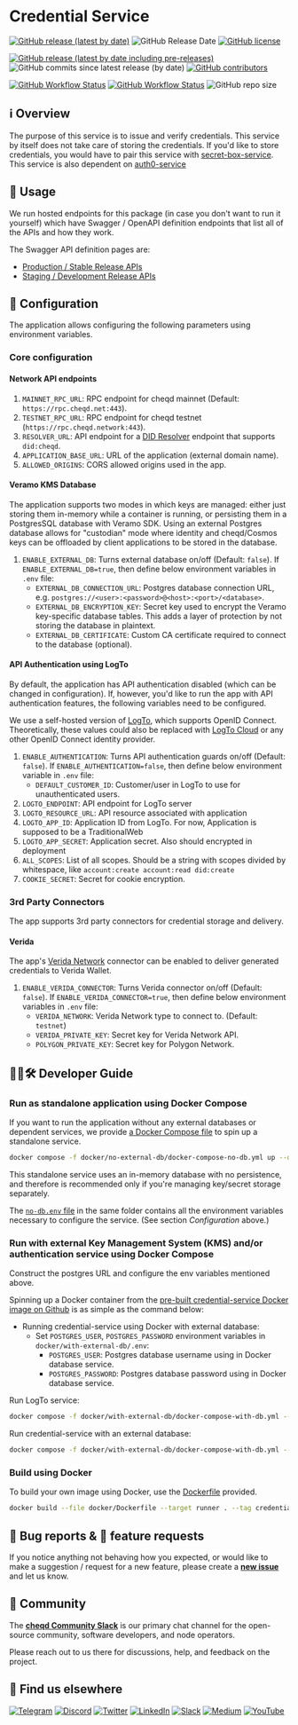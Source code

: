 # Credential Service

[![GitHub release (latest by date)](https://img.shields.io/github/v/release/cheqd/credential-service?color=green&label=stable%20release&style=flat-square)](https://github.com/cheqd/credential-service/releases/latest) ![GitHub Release Date](https://img.shields.io/github/release-date/cheqd/credential-service?color=green&style=flat-square) [![GitHub license](https://img.shields.io/github/license/cheqd/credential-service?color=blue&style=flat-square)](https://github.com/cheqd/credential-service/blob/main/LICENSE)

[![GitHub release (latest by date including pre-releases)](https://img.shields.io/github/v/release/cheqd/credential-service?include_prereleases&label=dev%20release&style=flat-square)](https://github.com/cheqd/credential-service/releases/) ![GitHub commits since latest release (by date)](https://img.shields.io/github/commits-since/cheqd/credential-service/latest?style=flat-square) [![GitHub contributors](https://img.shields.io/github/contributors/cheqd/credential-service?label=contributors%20%E2%9D%A4%EF%B8%8F&style=flat-square)](https://github.com/cheqd/credential-service/graphs/contributors)

[![GitHub Workflow Status](https://img.shields.io/github/actions/workflow/status/cheqd/credential-service/dispatch.yml?label=workflows&style=flat-square)](https://github.com/cheqd/credential-service/actions/workflows/dispatch.yml) [![GitHub Workflow Status](https://img.shields.io/github/actions/workflow/status/cheqd/credential-service/codeql.yml?label=CodeQL&style=flat-square)](https://github.com/cheqd/credential-service/actions/workflows/codeql.yml) ![GitHub repo size](https://img.shields.io/github/repo-size/cheqd/credential-service?style=flat-square)

## ℹ️ Overview

The purpose of this service is to issue and verify credentials. This service by itself does not take care of storing the credentials. If you'd like to store credentials, you would have to pair this service with [secret-box-service](https://github.com/cheqd/secret-box-service.git). This service is also dependent on [auth0-service](https://github.com/cheqd/auth0-service)

## 📖 Usage

We run hosted endpoints for this package (in case you don't want to run it yourself) which have Swagger / OpenAPI definition endpoints that list all of the APIs and how they work.

The Swagger API definition pages are:

- [Production / Stable Release APIs](https://credential-service.cheqd.net/swagger/)
- [Staging / Development Release APIs](https://credential-service-staging.cheqd.net/swagger/)

## 🔧 Configuration

The application allows configuring the following parameters using environment variables.

### Core configuration

#### Network API endpoints

1. `MAINNET_RPC_URL`: RPC endpoint for cheqd mainnet (Default: `https://rpc.cheqd.net:443`).
2. `TESTNET_RPC_URL`: RPC endpoint for cheqd testnet (`https://rpc.cheqd.network:443`).
3. `RESOLVER_URL`: API endpoint for a [DID Resolver](https://github.com/cheqd/did-resolver) endpoint that supports `did:cheqd`.
4. `APPLICATION_BASE_URL`: URL of the application (external domain name).
5. `ALLOWED_ORIGINS`: CORS allowed origins used in the app.

#### Veramo KMS Database

The application supports two modes in which keys are managed: either just storing them in-memory while a container is running, or persisting them in a PostgresSQL database with Veramo SDK. Using an external Postgres database allows for "custodian" mode where identity and cheqd/Cosmos keys can be offloaded by client applications to be stored in the database.

1. `ENABLE_EXTERNAL_DB`: Turns external database on/off (Default: `false`). If `ENABLE_EXTERNAL_DB=true`, then define below environment variables in `.env` file:
    - `EXTERNAL_DB_CONNECTION_URL`: Postgres database connection URL, e.g. `postgres://<user>:<password>@<host>:<port>/<database>`.
    - `EXTERNAL_DB_ENCRYPTION_KEY`: Secret key used to encrypt the Veramo key-specific database tables. This adds a layer of protection by not storing the database in plaintext.
    - `EXTERNAL_DB_CERTIFICATE`: Custom CA certificate required to connect to the database (optional).

#### API Authentication using LogTo

By default, the application has API authentication disabled (which can be changed in configuration). If, however, you'd like to run the app with API authentication features, the following variables need to be configured.

We use a self-hosted version of [LogTo](https://logto.io/), which supports OpenID Connect. Theoretically, these values could also be replaced with [LogTo Cloud](http://cloud.logto.io/) or any other OpenID Connect identity provider.

1. `ENABLE_AUTHENTICATION`: Turns API authentication guards on/off (Default: `false`). If `ENABLE_AUTHENTICATION=false`, then define below environment variable in `.env` file:
    - `DEFAULT_CUSTOMER_ID`: Customer/user in LogTo to use for unauthenticated users.
2. `LOGTO_ENDPOINT`: API endpoint for LogTo server
3. `LOGTO_RESOURCE_URL`: API resource associated with application
4. `LOGTO_APP_ID`: Application ID from LogTo. For now, Application is supposed to be a TraditionalWeb
5. `LOGTO_APP_SECRET`: Application secret. Also should encrypted in deployment
6. `ALL_SCOPES`: List of all scopes. Should be a string with scopes divided by whitespace, like `account:create account:read did:create`
7. `COOKIE_SECRET`: Secret for cookie encryption.

### 3rd Party Connectors

The app supports 3rd party connectors for credential storage and delivery.

#### Verida

The app's [Verida Network](https://www.verida.network/) connector can be enabled to deliver generated credentials to Verida Wallet.

1. `ENABLE_VERIDA_CONNECTOR`: Turns Verida connector on/off (Default: `false`). If `ENABLE_VERIDA_CONNECTOR=true`, then define below environment variables in `.env` file:
    - `VERIDA_NETWORK`: Verida Network type to connect to. (Default: `testnet`)
    - `VERIDA_PRIVATE_KEY`: Secret key for Verida Network API.
    - `POLYGON_PRIVATE_KEY`: Secret key for Polygon Network.

## 🧑‍💻🛠 Developer Guide

### Run as standalone application using Docker Compose

If you want to run the application without any external databases or dependent services, we provide [a Docker Compose file](docker/no-external-db/docker-compose-no-db.yml) to spin up a standalone service.

```bash
docker compose -f docker/no-external-db/docker-compose-no-db.yml up --detach
```

This standalone service uses an in-memory database with no persistence, and therefore is recommended only if you're managing key/secret storage separately.

The [`no-db.env` file](docker/no-external-db/no-db.env) in the same folder contains all the environment variables necessary to configure the service. (See section *Configuration* above.)

### Run with external Key Management System (KMS) and/or authentication service using Docker Compose

Construct the postgres URL and configure the env variables mentioned above.

Spinning up a Docker container from the [pre-built credential-service Docker image on Github](https://github.com/cheqd/credential-service/pkgs/container/credential-service) is as simple as the command below:

- Running credential-service using Docker with external database:
  - Set `POSTGRES_USER`, `POSTGRES_PASSWORD` environment variables in `docker/with-external-db/.env`:
    - `POSTGRES_USER`: Postgres database username using in Docker database service.
    - `POSTGRES_PASSWORD`: Postgres database password using in Docker database service.

Run LogTo service:

```bash
docker compose -f docker/with-external-db/docker-compose-with-db.yml --profile logto up --detach
```

Run credential-service with an external database:

```bash
docker compose -f docker/with-external-db/docker-compose-with-db.yml --profile app-with-external-db up --detach
```

### Build using Docker

To build your own image using Docker, use the [Dockerfile](docker/Dockerfile) provided.

```bash
docker build --file docker/Dockerfile --target runner . --tag credential-service:local
```

## 🐞 Bug reports & 🤔 feature requests

If you notice anything not behaving how you expected, or would like to make a suggestion / request for a new feature, please create a [**new issue**](https://github.com/cheqd/credential-service/issues/new/choose) and let us know.

## 💬 Community

The [**cheqd Community Slack**](http://cheqd.link/join-cheqd-slack) is our primary chat channel for the open-source community, software developers, and node operators.

Please reach out to us there for discussions, help, and feedback on the project.

## 🙋 Find us elsewhere

[![Telegram](https://img.shields.io/badge/Telegram-2CA5E0?style=for-the-badge\&logo=telegram\&logoColor=white)](https://t.me/cheqd) [![Discord](https://img.shields.io/badge/Discord-7289DA?style=for-the-badge\&logo=discord\&logoColor=white)](http://cheqd.link/discord-github) [![Twitter](https://img.shields.io/badge/Twitter-1DA1F2?style=for-the-badge\&logo=twitter\&logoColor=white)](https://twitter.com/intent/follow?screen\_name=cheqd\_io) [![LinkedIn](https://img.shields.io/badge/LinkedIn-0077B5?style=for-the-badge\&logo=linkedin\&logoColor=white)](http://cheqd.link/linkedin) [![Slack](https://img.shields.io/badge/Slack-4A154B?style=for-the-badge\&logo=slack\&logoColor=white)](http://cheqd.link/join-cheqd-slack) [![Medium](https://img.shields.io/badge/Medium-12100E?style=for-the-badge\&logo=medium\&logoColor=white)](https://blog.cheqd.io) [![YouTube](https://img.shields.io/badge/YouTube-FF0000?style=for-the-badge\&logo=youtube\&logoColor=white)](https://www.youtube.com/channel/UCBUGvvH6t3BAYo5u41hJPzw/)
